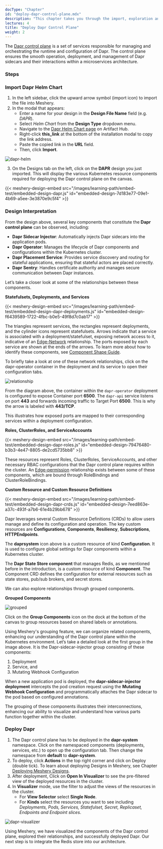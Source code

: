 ```yaml
---
docType: "Chapter"
id: "deploy-dapr-control-plane.mdx"
description: "This chapter takes you through the import, exploration and deployment of Dapr control plane components"
lectures: 4
title: "Deploy Dapr Control Plane"
weight: 2
---
```


The [Dapr control plane](https://docs.dapr.io/concepts/dapr-services/) is a set of services responsible for managing and orchestrating the runtime and configuration of Dapr. The control plane ensures the smooth operation, deployment, and management of Dapr sidecars and their interactions within a microservices architecture.

### Steps

### Import Dapr Helm Chart

1. In the left sidebar, click the upward arrow symbol (import icon) to import the file into Meshery.
2. In the modal that appears:
   - Enter a name for your design in the **Design File Name** field (e.g. _DAPR_).
   - Select _Helm Chart_ from the **Design Type** dropdown menu.
   - Navigate to the [Dapr Helm Chart page](https://artifacthub.io/packages/helm/dapr/dapr/1.14.0-rc.4?modal=install) on Artifact Hub.
   - Right-click **this_link** at the bottom of the installation modal to copy the link address.
   - Paste the copied link in the **URL** field.
   - Then, click **Import**.

![dapr-helm](dapr-helm.png)

3. On the Designs tab on the left, click on the **DAPR** design you just imported. This will display the various Kubernetes resource components required for deploying the Dapr control plane on the canvas.

{{< meshery-design-embed src="/images/learning-path/embed-test/embedded-design-dapr.js" id="embedded-design-7d183e77-09e1-4b69-a5ee-3e3870e9c5f4" >}}

### Design Interpretation

From the design above, several key components that constitute the **Dapr control plane** can be observed, including:

-  **Dapr Sidecar Injector**: Automatically injects Dapr sidecars into the application pods.
-  **Dapr Operator**: Manages the lifecycle of Dapr components and configurations within the Kubernetes cluster.
-  **Dapr Placement Service**: Provides service discovery and routing for stateful applications, ensuring that stateful actors are placed correctly.
-  **Dapr Sentry**: Handles certificate authority and manages secure communication between Dapr instances.

Let’s take a closer look at some of the relationships between these components.

**Statefulsets, Deployments, and Services**

{{< meshery-design-embed src="/images/learning-path/embed-test/embedded-design-dapr-deployments.js" id="embedded-design-f6439589-1722-4fbc-b0e5-49f8d7c0ab17" >}}

The triangles represent services, the rectangles represent deployments, and the cylinder icons represent statefulsets. Arrows indicate that a service is associated with a deployment/statefulset, exposing network access to it, indicative of an [Edge-Network](https://docs.meshery.io/concepts/logical/relationships#1-edge---network) relationship. The ports exposed by each service are shown at the ends of the arrows. To learn more about how to identify these components, see [Component Shape Guide]().

To briefly take a look at one of these network relationships, click on the dapr-operator container in the deployment and its service to open their configuration tabs.

![relationship](relationship.png)

From the diagram above, the container within the `dapr-operator` deployment is configured to expose Container port **6500**. The `dapr-api` service listens on port **443** and forwards incoming traffic to Target Port **6500**. This is why the arrow is labeled with **443/TCP**.

This illustrates how exposed ports are mapped to their corresponding services within a deployment configuration.

**Roles, ClusterRoles, and ServiceAccounts**

{{< meshery-design-embed src="/images/learning-path/embed-test/embedded-design-dapr-roles.js" id="embedded-design-79476480-b3b3-4e47-8805-de2cd5735bb8" >}}

These resources represent Roles, ClusterRoles, ServiceAccounts, and other necessary RBAC configurations that the Dapr control plane requires within the cluster. An [Edge-permission](https://docs.meshery.io/concepts/logical/relationships#3-edge---permission) relationship exists between some of these components, which are bound through RoleBindings and ClusterRoleBindings.

**Custom Resource and Custom Resource Definitions**

{{< meshery-design-embed src="/images/learning-path/embed-test/embedded-design-dapr-crds.js" id="embedded-design-7eed863e-a37c-493f-a7b6-61e4b29bb678" >}}

Dapr leverages several Custom Resource Definitions (CRDs) to allow users manage and define its configuration and operation. The key custom resources are **Configurations**, **Components**, **Resiliency**, **Subscriptions**, **HTTPEndpoints**.

The **daprsystem** icon above is a custom resource of kind **Configuration**. It is used to configure global settings for Dapr components within a Kubernetes cluster.

The **Dapr State Store component** that manages Redis, as we mentioned before in the introduction, is a custom resource of kind **Component**. The Component CRD defines the configuration for external resources such as state stores, pub/sub brokers, and secret stores.

We can also explore relationships through grouped components.

**Grouped Components**

![grouped](grouped.png)

Click on the **Group Components** icon on the dock at the bottom of the canvas to group resources based on shared labels or annotations.

Using Meshery's grouping feature, we can organize related components, enhancing our understanding of the Dapr control plane within the Kubernetes environment. Let’s take a detailed look at the first group in the image above. It is the Dapr-sidecar-injector group consisting of these components:

1. Deployment
2. Service, and
3. Mutating Webhook Configuration

When a new application pod is deployed, the **dapr-sidecar-injector deployment** intercepts the pod creation request using the **Mutating Webhook Configuration** and programmatically attaches the Dapr sidecar to the pod based on configured annotations.

The grouping of these components illustrates their interconnections, enhancing our ability to visualize and understand how various parts function together within the cluster.

### Deploy Dapr

1. The Dapr control plane has to be deployed in the **dapr-system** namespace. Click on the namespaced components (deployments, services, etc.) to open up the configuration tab. Then change the namespace from **default** to **dapr-system**.
2. To deploy, click **Actions** in the top right corner and click on Deploy (double tick). To learn about deploying Designs in Meshery, see Chapter [Deploying Meshery Designs](https://cloud.layer5.io/academy/learning-paths/mastering-meshery/introduction-to-meshery).
3. After deployment, Click on **Open In Visualizer** to see the pre-filtered view of the deployed resources in the cluster.
4. In **Visualizer** mode, use the filter to adjust the views of the resources in the cluster.
   - For **View Selector** select **Single Node**.
   - For **Kinds** select the resources you want to see including _Deployments, Pods, Services, Statefulset, Secret, Replicaset, Endpoints and Endpoint slices_.

![dapr-visualizer](dapr-visualizer.png)

Using Meshery, we have visualized the components of the Dapr control plane, explored their relationships, and successfully deployed Dapr. Our next step is to integrate the Redis store into our architecture.
